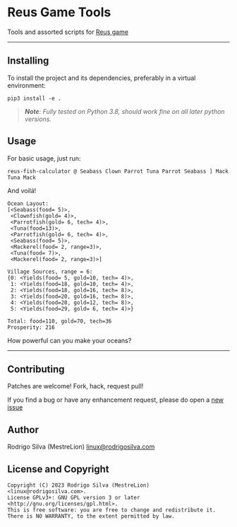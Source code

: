 # Reus Game Tools

Tools and assorted scripts for [Reus game][1]

---
Installing
----------

To install the project and its dependencies, preferably in a virtual environment:

    pip3 install -e .

> _**Note**: Fully tested on Python 3.8, should work fine on all later python versions._

Usage
-----

For basic usage, just run:

    reus-fish-calculator @ Seabass Clown Parrot Tuna Parrot Seabass ] Mack Tuna Mack

And voilá!

```console
Ocean Layout:
[<Seabass(food= 5)>,
 <Clownfish(gold= 4)>,
 <Parrotfish(gold= 6, tech= 4)>,
 <Tuna(food=13)>,
 <Parrotfish(gold= 6, tech= 4)>,
 <Seabass(food= 5)>,
 <Mackerel(food= 2, range=3)>,
 <Tuna(food= 7)>,
 <Mackerel(food= 2, range=3)>]

Village Sources, range = 6:
{0: <Yields(food= 5, gold=10, tech= 4)>,
 1: <Yields(food=18, gold=10, tech= 4)>,
 2: <Yields(food=18, gold=16, tech= 8)>,
 3: <Yields(food=20, gold=16, tech= 8)>,
 4: <Yields(food=20, gold=12, tech= 8)>,
 5: <Yields(food=29, gold= 6, tech= 4)>}

Total: food=110, gold=70, tech=36
Prosperity: 216
```

How powerful can you make your oceans?

---
Contributing
------------

Patches are welcome! Fork, hack, request pull!

If you find a bug or have any enhancement request, please do open a [new issue][11]


Author
------

Rodrigo Silva (MestreLion) <linux@rodrigosilva.com>

License and Copyright
---------------------
```
Copyright (C) 2023 Rodrigo Silva (MestreLion) <linux@rodrigosilva.com>.
License GPLv3+: GNU GPL version 3 or later <http://gnu.org/licenses/gpl.html>.
This is free software: you are free to change and redistribute it.
There is NO WARRANTY, to the extent permitted by law.
```

[1]: https://wiki.reusgame.com/
[10]: https://github.com/MestreLion/reus/blob/main/TODO.md
[11]: https://github.com/MestreLion/reus/issues
